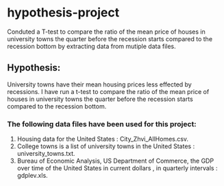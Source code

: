 # hypothesis-project
Conduted a T-test to compare the ratio of the mean price of houses in university towns the quarter before the recession starts compared
to the recession bottom by extracting data from mutiple data files.


## Hypothesis:
University towns have their mean housing prices less effected by recessions. 
I have run a t-test to compare the ratio of the mean price of houses in university towns the quarter before the recession starts
compared to the recession bottom.

### The following data files have been used for this project:
1. Housing data for the United States : City_Zhvi_AllHomes.csv.
2. College towns is a list of university towns in the United States : university_towns.txt.
3. Bureau of Economic Analysis, US Department of Commerce, the GDP over time of the United States in current dollars ,
in quarterly intervals : gdplev.xls.
